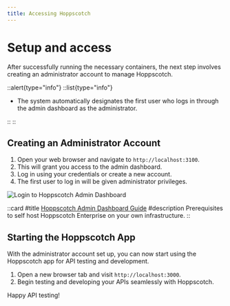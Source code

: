 ```yaml
---
title: Accessing Hoppscotch
---
```


# Setup and access

After successfully running the necessary containers, the next step involves creating an administrator account to manage Hoppscotch.

::alert{type="info"}
::list{type="info"}

- The system automatically designates the first user who logs in through the admin dashboard as the administrator.

::
::

## Creating an Administrator Account

1. Open your web browser and navigate to `http://localhost:3100`.
2. This will grant you access to the admin dashboard.
3. Log in using your credentials or create a new account.
4. The first user to log in will be given administrator privileges.

![Login to Hoppscotch Admin Dashboard](/images/self-host/enterprise-edition/admin-dashboard-login.png)

::card
#title
[Hoppscotch Admin Dashboard Guide](/documentation/self-host/enterprise-edition/admin-dashboard)
#description
Prerequisites to self host Hoppscotch Enterprise on your own infrastructure.
::


## Starting the Hoppscotch App

With the administrator account set up, you can now start using the Hoppscotch app for API testing and development.

1. Open a new browser tab and visit `http://localhost:3000`.
2. Begin testing and developing your APIs seamlessly with Hoppscotch.

Happy API testing!
